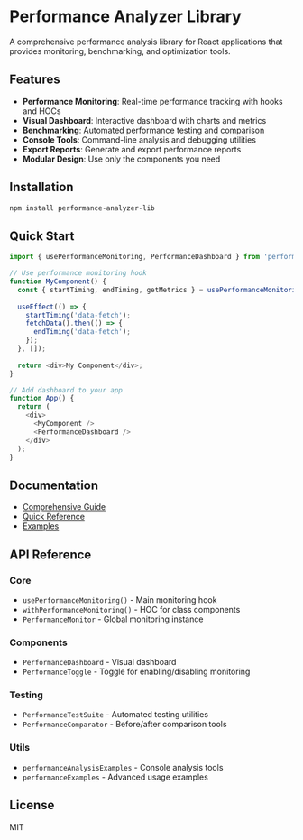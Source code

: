 # Performance Analyzer Library

A comprehensive performance analysis library for React applications that provides monitoring, benchmarking, and optimization tools.

## Features

- **Performance Monitoring**: Real-time performance tracking with hooks and HOCs
- **Visual Dashboard**: Interactive dashboard with charts and metrics
- **Benchmarking**: Automated performance testing and comparison
- **Console Tools**: Command-line analysis and debugging utilities
- **Export Reports**: Generate and export performance reports
- **Modular Design**: Use only the components you need

## Installation

```bash
npm install performance-analyzer-lib
```

## Quick Start

```javascript
import { usePerformanceMonitoring, PerformanceDashboard } from 'performance-analyzer-lib';

// Use performance monitoring hook
function MyComponent() {
  const { startTiming, endTiming, getMetrics } = usePerformanceMonitoring();
  
  useEffect(() => {
    startTiming('data-fetch');
    fetchData().then(() => {
      endTiming('data-fetch');
    });
  }, []);
  
  return <div>My Component</div>;
}

// Add dashboard to your app
function App() {
  return (
    <div>
      <MyComponent />
      <PerformanceDashboard />
    </div>
  );
}
```

## Documentation

- [Comprehensive Guide](./docs/COMPREHENSIVE_PERFORMANCE_GUIDE.md)
- [Quick Reference](./docs/PERFORMANCE_QUICK_REFERENCE.md)
- [Examples](./examples/)

## API Reference

### Core
- `usePerformanceMonitoring()` - Main monitoring hook
- `withPerformanceMonitoring()` - HOC for class components
- `PerformanceMonitor` - Global monitoring instance

### Components
- `PerformanceDashboard` - Visual dashboard
- `PerformanceToggle` - Toggle for enabling/disabling monitoring

### Testing
- `PerformanceTestSuite` - Automated testing utilities
- `PerformanceComparator` - Before/after comparison tools

### Utils
- `performanceAnalysisExamples` - Console analysis tools
- `performanceExamples` - Advanced usage examples

## License

MIT
